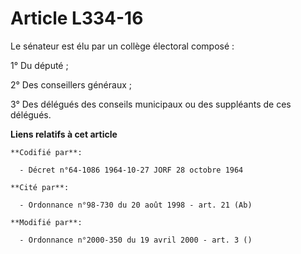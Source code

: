 # Article L334-16

Le sénateur est élu par un collège électoral composé :

1° Du député ;

2° Des conseillers généraux ;

3° Des délégués des conseils municipaux ou des suppléants de ces délégués.

**Liens relatifs à cet article**

	**Codifié par**:

	  - Décret n°64-1086 1964-10-27 JORF 28 octobre 1964

	**Cité par**:

	  - Ordonnance n°98-730 du 20 août 1998 - art. 21 (Ab)

	**Modifié par**:

	  - Ordonnance n°2000-350 du 19 avril 2000 - art. 3 ()
